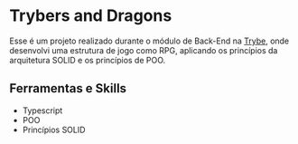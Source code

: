 # Trybers and Dragons

Esse é um projeto realizado durante o módulo de Back-End na [Trybe](https://www.betrybe.com/), onde desenvolvi uma estrutura de jogo como RPG, aplicando os princípios da arquitetura SOLID e os princípios de POO.

## Ferramentas e Skills

* Typescript
* POO
* Princípios SOLID
